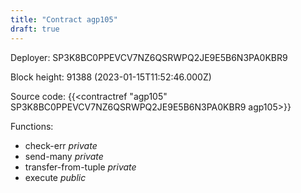 ```yaml
---
title: "Contract agp105"
draft: true
---
```

Deployer: SP3K8BC0PPEVCV7NZ6QSRWPQ2JE9E5B6N3PA0KBR9


 



Block height: 91388 (2023-01-15T11:52:46.000Z)

Source code: {{<contractref "agp105" SP3K8BC0PPEVCV7NZ6QSRWPQ2JE9E5B6N3PA0KBR9 agp105>}}

Functions:

* check-err _private_
* send-many _private_
* transfer-from-tuple _private_
* execute _public_
